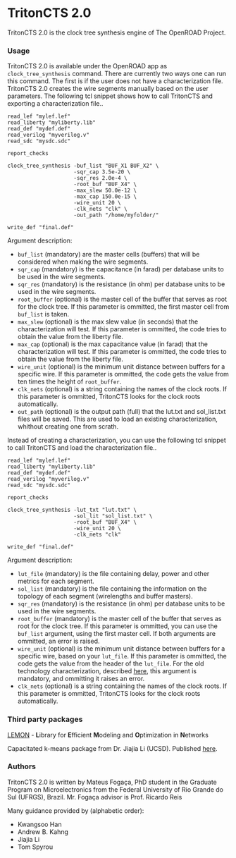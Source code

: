 # TritonCTS 2.0
TritonCTS 2.0 is the clock tree synthesis engine of The OpenROAD Project.

### Usage
TritonCTS 2.0 is available under the OpenROAD app as ``clock_tree_synthesis`` command. There are currently two ways one can run this command.
The first is if the user does not have a characterization file. TritonCTS 2.0 creates the wire segments manually based on the user parameters. 
The following tcl snippet shows how to call TritonCTS and exporting a characterization file..

```
read_lef "mylef.lef"
read_liberty "myliberty.lib"
read_def "mydef.def"
read_verilog "myverilog.v"
read_sdc "mysdc.sdc"

report_checks

clock_tree_synthesis -buf_list "BUF_X1 BUF_X2" \
                     -sqr_cap 3.5e-20 \
                     -sqr_res 2.0e-4 \
                     -root_buf "BUF_X4" \
                     -max_slew 50.0e-12 \
                     -max_cap 150.0e-15 \
                     -wire_unit 20 \
                     -clk_nets "clk" \
                     -out_path "/home/myfolder/"

write_def "final.def"
```
Argument description:
- ```buf_list``` (mandatory) are the master cells (buffers) that will be considered when making the wire segments.
- ``sqr_cap`` (mandatory) is the capacitance (in farad) per database units to be used in the wire segments. 
- ``sqr_res`` (mandatory) is the resistance (in ohm) per database units to be used in the wire segments. 
- ``root_buffer`` (optional) is the master cell of the buffer that serves as root for the clock tree. 
If this parameter is ommitted, the first master cell from ```buf_list``` is taken.
- ``max_slew`` (optional) is the max slew value (in seconds) that the characterization will test. 
If this parameter is ommitted, the code tries to obtain the value from the liberty file.
- ``max_cap`` (optional) is the max capacitance value (in farad) that the characterization will test. 
If this parameter is ommitted, the code tries to obtain the value from the liberty file.
- ``wire_unit`` (optional) is the minimum unit distance between buffers for a specific wire. 
If this parameter is ommitted, the code gets the value from ten times the height of ``root_buffer``.
- ``clk_nets`` (optional) is a string containing the names of the clock roots. 
If this parameter is ommitted, TritonCTS looks for the clock roots automatically.
- ``out_path`` (optional) is the output path (full) that the lut.txt and sol_list.txt files will be saved. This are used to load an existing characterization, whithout creating one from scrath.

Instead of creating a characterization, you can use the following tcl snippet to call TritonCTS and load the characterization file..

```
read_lef "mylef.lef"
read_liberty "myliberty.lib"
read_def "mydef.def"
read_verilog "myverilog.v"
read_sdc "mysdc.sdc"

report_checks

clock_tree_synthesis -lut_txt "lut.txt" \
                     -sol_lit "sol_list.txt" \
                     -root_buf "BUF_X4" \
                     -wire_unit 20 \
                     -clk_nets "clk" 

write_def "final.def"
```
Argument description:
- ```lut_file``` (mandatory) is the file containing delay, power and other metrics for each segment.
- ``sol_list`` (mandatory) is the file containing the information on the topology of each segment (wirelengths and buffer masters).
- ``sqr_res`` (mandatory) is the resistance (in ohm) per database units to be used in the wire segments. 
- ``root_buffer`` (mandatory) is the master cell of the buffer that serves as root for the clock tree. 
If this parameter is ommitted, you can use the ```buf_list``` argument, using the first master cell. If both arguments are ommitted, an error is raised.
- ``wire_unit`` (optional) is the minimum unit distance between buffers for a specific wire, based on your ```lut_file```. 
If this parameter is ommitted, the code gets the value from the header of the ```lut_file```. For the old technology characterization, described [here](https://github.com/The-OpenROAD-Project/TritonCTS/blob/master/doc/Technology_characterization.md), this argument is mandatory, and ommitting it raises an error.
- ``clk_nets`` (optional) is a string containing the names of the clock roots. 
If this parameter is ommitted, TritonCTS looks for the clock roots automatically.

### Third party packages
[LEMON](https://lemon.cs.elte.hu/trac/lemon) - **L**ibrary for **E**fficient **M**odeling and **O**ptimization in **N**etworks

Capacitated k-means package from Dr. Jiajia Li (UCSD). 
Published [here](https://vlsicad.ucsd.edu/Publications/Conferences/344/c344.pdf).

### Authors
TritonCTS 2.0 is written by Mateus Fogaça, PhD student in the Graduate Program on Microelectronics from
the Federal University of Rio Grande do Sul (UFRGS), Brazil. Mr. Fogaça advisor is Prof. Ricardo Reis

Many guidance provided by (alphabetic order):
* Kwangsoo Han 
*  Andrew B. Kahng
*  Jiajia Li
*  Tom Spyrou
